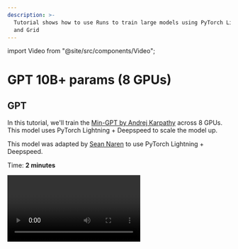 ```yaml
---
description: >-
  Tutorial shows how to use Runs to train large models using PyTorch Lightning
  and Grid
---
```

import Video from "@site/src/components/Video";

# GPT 10B+ params (8 GPUs)

## GPT

In this tutorial, we'll train the [Min-GPT by Andrej Karpathy](https://github.com/karpathy/minGPT) across 8 GPUs. This model uses PyTorch Lightning + Deepspeed to scale the model up.

This model was adapted by [Sean Naren](https://github.com/SeanNaren) to use PyTorch Lightning + Deepspeed.

Time: **2 minutes**

<Video src="https://grid-docs.s3.us-east-2.amazonaws.com/min_gpt.mp4" />

## Run via the UI

The tutorial is extremely simple...

1. Find the path of the file we want to train \([https://github.com/SeanNaren/minGPT/blob/stage3/train.py](https://github.com/SeanNaren/minGPT/blob/stage3/train.py)\)
2. Paste it into the run dialog on the UI

![](/images/examples/gpt-github-repo.png)

1. Choose a machine with 8 GPUs \(and make sure you are using all 8 GPUs per experiment\)

![](/images/examples/gpt-compute.png)

1. Paste the script arguments

```bash
--n_layer 15 \
--n_head 16 \
--n_embd 3072 \
--gpus 8 \
--precision 16 \
--batch_size 1
```

![](/images/examples/gpt-script-arguments.png)

## Run via the CLI

Make sure you have the grid CLI installed and you've logged in.

```text
pip install lightning-grid
grid login
```

First, clone the repo

```text
git clone https://github.com/SeanNaren/minGPT.git
cd minGPT
```

For 1.7 B params, run this command:

```text
grid run \
--instance_type 8_K80_12gb \
--gpus 8 \
train.py \
--n_layer 15 \
--n_head 16 \
--n_embd 3072 \
--gpus 8 \
--precision 16 \
--batch_size 1
```

## 1.7B params

```bash
grid run \
--instance_type 8_K80_12gb \
--gpus 8 \
train.py \
--n_layer 15 \
--n_head 16 \
--n_embd 3072 \
--gpus 8 \
--precision 16 \
--batch_size 1
```

## **10B params**

```bash
grid run \
--instance_type 8_v100_32gb \
--gpus 8 \
train.py \
--n_layer 15 \
--n_head 16 \
--n_embd 3072 \
--gpus 8 \
--precision 16 \
--batch_size 1
```

## **20B params**

```bash
grid run \
--instance_type 8_v100_32gb \
--gpus 8 \
train.py \
--n_layer 25 \
--n_head 16 \
--n_embd 3072 \
--gpus 8 \
--precision 16 \
--batch_size 1
```

